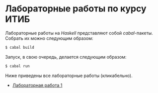 # Лабораторные работы по курсу ИТИБ

Лабораторные работы на _Haskell_ представляют собой _cabal_-пакеты.
Собрать их можно следующим образом:

```bash
$ cabal build
```

Запуск, в свою очередь, делается следующим образом:

```bash
$ cabal run
```

Ниже приведены все лабораторные работы (кликабельно).

* [Лабораторная работа 1](lab01/)
